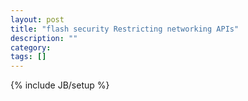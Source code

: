```yaml
---
layout: post
title: "flash security Restricting networking APIs"
description: ""
category: 
tags: []
---
```

{% include JB/setup %}

